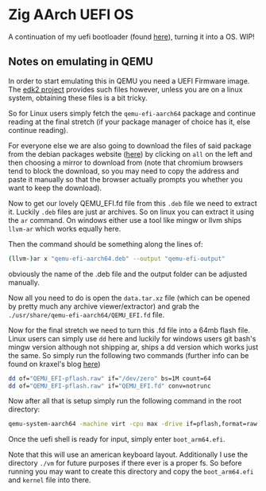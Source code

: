 # **Z**ig **A**Arch **U**EFI OS

A continuation of my uefi bootloader (found [here](https://github.com/FussballAndy/zig-aarch64-kernel/tree/uefi)), turning it into a OS. WIP!

## Notes on emulating in QEMU

In order to start emulating this in QEMU you need a UEFI Firmware image. The [edk2 project](https://github.com/tianocore/edk2) provides such files however, unless
you are on a linux system, obtaining these files is a bit tricky.

So for Linux users simply fetch the `qemu-efi-aarch64` package and continue reading at the final stretch (if your package manager of choice has it, else continue reading).

For everyone else we are also going to download the files of said package from the debian packages website ([here](https://packages.debian.org/bookworm/qemu-efi-aarch64)) by clicking on `all` on the left and then choosing a mirror to download from (note that chromium browsers tend to block the download, so you may need to copy the address and paste it manually so that the browser actually prompts you whether you want to keep the download).

Now to get our lovely QEMU_EFI.fd file from this `.deb` file we need to extract it. Luckily `.deb` files are just ar archives. So on linux you can extract it using the `ar` command. On windows either use a tool like mingw or llvm ships `llvm-ar` which works equally here.

Then the command should be something along the lines of:
```sh
(llvm-)ar x "qemu-efi-aarch64.deb" --output "qemu-efi-output"
```
obviously the name of the .deb file and the output folder can be adjusted manually.

Now all you need to do is open the `data.tar.xz` file (which can be opened by pretty much any archive viewer/extractor) and grab the `./usr/share/qemu-efi-aarch64/QEMU_EFI.fd` file.

Now for the final stretch we need to turn this .fd file into a 64mb flash file. Linux users can simply use `dd` here and luckily for windows users git bash's mingw version
although not shipping ar, ships a dd version which works just the same.
So simply run the following two commands (further info can be found on kraxel's blog [here](https://www.kraxel.org/blog/2022/05/edk2-virt-quickstart/))
```sh
dd of="QEMU_EFI-pflash.raw" if="/dev/zero" bs=1M count=64
dd of="QEMU_EFI-pflash.raw" if="QEMU_EFI.fd" conv=notrunc
```

Now after all that is setup simply run the following command in the root directory:
```sh
qemu-system-aarch64 -machine virt -cpu max -drive if=pflash,format=raw,file=QEMU_EFI-pflash.raw -drive format=raw,file=fat:rw:./vm -net none -device ramfb -usb -device usb-ehci,id=ehci -device usb-kbd,bus=ehci.0
```

Once the uefi shell is ready for input, simply enter `boot_arm64.efi`.

Note that this will use an american keyboard layout. Additionally I use the directory `./vm` for future purposes if there ever is a proper fs. So before running you may want to create this directory and copy the `boot_arm64.efi` and `kernel` file into there.